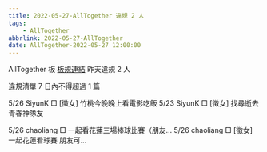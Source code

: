 ```yaml
---
title: 2022-05-27-AllTogether 違規 2 人
tags:
    - AllTogether
abbrlink: 2022-05-27-AllTogether
date: AllTogether-2022-05-27 12:00:00
---
```

AllTogether 板 [板規連結](https://www.ptt.cc/bbs/AllTogether/M.1643211430.A.5FB.html)
昨天違規 2 人
<!-- more -->

違規清單
7 日內不得超過 1 篇

5/26 SiyunK □ [徵女] 竹桃今晚晚上看電影吃飯
5/23 SiyunK □ [徵女] 找尋逝去青春神隊友

5/26 chaoliang □ 一起看花蓮三場棒球比賽（朋友…
5/26 chaoliang □ [徵女] 一起花蓮看球賽 朋友可…